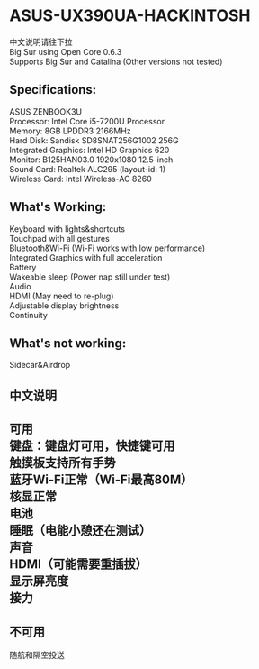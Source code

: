 # ASUS-UX390UA-HACKINTOSH
中文说明请往下拉<br>
Big Sur using Open Core 0.6.3 <br>
Supports Big Sur and Catalina (Other versions not tested)
## Specifications:<br>
ASUS ZENBOOK3U<br>
Processor: Intel Core i5-7200U Processor<br>
Memory: 8GB LPDDR3 2166MHz<br>
Hard Disk: Sandisk SD8SNAT256G1002 256G<br>
Integrated Graphics: Intel HD Graphics 620<br>
Monitor: B125HAN03.0 1920x1080 12.5-inch<br>
Sound Card: Realtek ALC295 (layout-id: 1)<br>
Wireless Card: Intel Wireless-AC 8260<br>
## What's Working:<br>
Keyboard with lights&shortcuts<br>Touchpad with all gestures<br>Bluetooth&Wi-Fi (Wi-Fi works with low performance)<br>Integrated Graphics with full acceleration<br>Battery<br>Wakeable sleep (Power nap still under test)<br>Audio<br>HDMI (May need to re-plug)<br>Adjustable display brightness<br>Continuity<br>
## What's not working:<br>
Sidecar&Airdrop<br>
## 中文说明<br>
## 可用<br>键盘：键盘灯可用，快捷键可用<br>触摸板支持所有手势<br>蓝牙Wi-Fi正常（Wi-Fi最高80M）<br>核显正常<br>电池<br>睡眠（电能小憩还在测试）<br>声音<br>HDMI（可能需要重插拔）<br>显示屏亮度<br>接力<br>
## 不可用<br>
随航和隔空投送<br>
